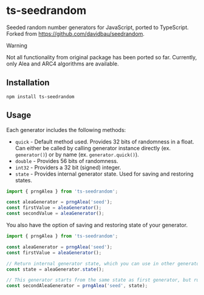 # ts-seedrandom

Seeded random number generators for JavaScript, ported to TypeScript. Forked from https://github.com/davidbau/seedrandom.

> [!WARNING]
> Not all functionality from original package has been ported so far. Currently, only Alea and ARC4 algorithms are available.

## Installation

```shell
npm install ts-seedrandom
```

## Usage

Each generator includes the following methods:
* `quick` - Default method used. Provides 32 bits of randomness in a float. Can either be called by calling generator instance directly (ex. `generator()`) or by name (ex. `generator.quick()`).
* `double` - Provides 56 bits of randomness.
* `int32` - Providers a 32 bit (signed) integer.
* `state` - Provides internal generator state. Used for saving and restoring states.

```ts
import { prngAlea } from 'ts-seedrandom';

const aleaGenerator = prngAlea('seed');
const firstValue = aleaGenerator();
const secondValue = aleaGenerator();
```

You also have the option of saving and restoring state of your generator.

```ts
import { prngAlea } from 'ts-seedrandom';

const aleaGenerator = prngAlea('seed');
const firstValue = aleaGenerator();

// Return internal generator state, which you can use in other generator instances
const state = aleaGenerator.state();

// This generator starts from the same state as first generator, but runs independently
const secondAleaGenerator = prngAlea('seed', state);
```

